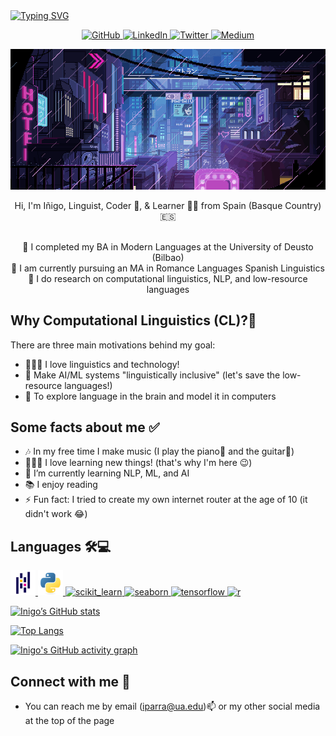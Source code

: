 <a href="https://git.io/typing-svg">
<img src="https://readme-typing-svg.demolab.com?font=Fira+Code&size=50&pause=1000&color=00F7E8&center=true&vCenter=true&random=false&width=1000&height=100&lines=Hi+there!;My+name+is+I%C3%B1igo.;Welcome+to+my+GitHub+page+%3A)" alt="Typing SVG"/>
</a>


<p align="center">
  <a href="https://github.com/IParraMartin">
    <img src="https://img.shields.io/badge/GitHub-100000?style=for-the-badge&logo=github&logoColor=white" alt="GitHub">
  </a>
  <a href="https://www.linkedin.com/in/i%C3%B1igo-parra-0aa741221/">
    <img src="https://img.shields.io/badge/LinkedIn-0077B5?style=for-the-badge&logo=linkedin&logoColor=white" alt="LinkedIn">
  </a>
  <a href="https://twitter.com/IParraMartin">
    <img src="https://img.shields.io/badge/Twitter-1DA1F2?style=for-the-badge&logo=twitter&logoColor=white" alt="Twitter">
  </a>
  <a href="https://medium.com/@IParra">
    <img src="https://img.shields.io/badge/Medium-12100E?style=for-the-badge&logo=medium&logoColor=white" alt="Medium">
  </a>
</p>


<p align="center">
  <img src="https://raw.githubusercontent.com/IParraMartin/IParraMartin/main/xK.gif" width="1000"/>
</p>


<p align="center"> 
  Hi, I'm Iñigo, Linguist, Coder 🥷, & Learner 👨‍💻 from Spain (Basque Country) 🇪🇸
</p>



<p align="center"> 
  <br> 📘 I completed my BA in Modern Languages at the University of Deusto (Bilbao)
  <br> 📕 I am currently pursuing an MA in Romance Languages Spanish Linguistics 
  <br> 🤖 I do research on computational linguistics, NLP, and low-resource languages
</p>

## Why Computational Linguistics (CL)?🤔
There are three main motivations behind my goal:
- 👨🏽‍💻 I love linguistics and technology!
- 🤖 Make AI/ML systems "linguistically inclusive" (let's save the low-resource languages!)
- 🧠 To explore language in the brain and model it in computers 

## Some facts about me ✅
- 🎶 In my free time I make music (I play the piano🎹 and the guitar🎸)
- 👨🏽‍💻 I love learning new things! (that's why I'm here 😉)
- 🌱 I’m currently learning NLP, ML, and AI
- 📚 I enjoy reading
- ⚡ Fun fact: I tried to create my own internet router at the age of 10 (it didn't work 😂)

## Languages 🛠️💻
<p align="left"> 
  <a href="https://pandas.pydata.org/" target="_blank" rel="noreferrer"> <img src="https://raw.githubusercontent.com/devicons/devicon/2ae2a900d2f041da66e950e4d48052658d850630/icons/pandas/pandas-original.svg" alt="pandas" width="40" height="40"/>
  <a href="https://www.python.org" target="_blank" rel="noreferrer"> <img src="https://raw.githubusercontent.com/devicons/devicon/master/icons/python/python-original.svg" alt="python" width="40" height="40"/>
    <a href="https://scikit-learn.org/" target="_blank" rel="noreferrer"> <img src="https://upload.wikimedia.org/wikipedia/commons/0/05/Scikit_learn_logo_small.svg" alt="scikit_learn" width="40" height="40"/>
  <a href="https://seaborn.pydata.org/" target="_blank" rel="noreferrer"> <img src="https://seaborn.pydata.org/_images/logo-mark-lightbg.svg" alt="seaborn" width="40" height="40"/>
  <a href="https://www.tensorflow.org" target="_blank" rel="noreferrer"> <img src="https://www.vectorlogo.zone/logos/tensorflow/tensorflow-icon.svg" alt="tensorflow" width="40" height="40"/>
  <a href="https://www.r-project.org/" target="_blank" rel="noreferrer"> <img src="https://www.r-project.org/logo/Rlogo.svg" alt="r" width="40" height="40"/>
</p>

[![Inigo’s GitHub stats](https://github-readme-stats.vercel.app/api?username=IParraMartin)](https://github.com/IParraMartin)

[![Top Langs](https://github-readme-stats.vercel.app/api/top-langs/?username=IParraMartin&layout=compact)](https://github.com/IParraMartin)

[![Inigo's GitHub activity graph](https://github-readme-activity-graph.vercel.app/graph?username=IParraMartin&theme=rogue)](https://github.com/IParraMartin/github-readme-activity-graph)
## Connect with me 🤝
- You can reach me by email (iparra@ua.edu)📫  or my other social media at the top of the page
